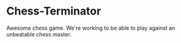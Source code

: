 # Chess-Terminator
Awesome chess game. We're working to be able to play against an unbeatable chess master.
